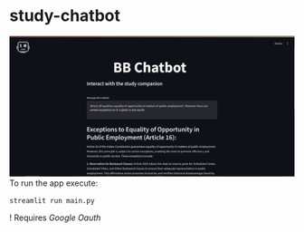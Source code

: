 # study-chatbot
![alt text](./screenshot.png)
To run the app execute:
```
streamlit run main.py
```
! Requires *Google Oauth*